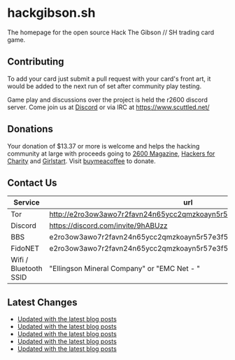 # hackgibson.sh
The homepage for the open source Hack The Gibson // SH trading card game.


## Contributing

To add your card just submit a pull request with your card's front art, it would be added to the next run of set after community play testing.

Game play and discussions over the project is held the r2600 discord server. Come join us at [Discord](https://discord.com/invite/9hABUzz) or via IRC at https://www.scuttled.net/


## Donations

Your donation of $13.37 or more is welcome and helps the hacking community at large with proceeds going to [2600 Magazine](https://2600.com/), [Hackers for Charity](https://hackersforcharity.org) and [Girlstart](https://girlstart.org).  Visit [buymeacoffee](https://www.buymeacoffee.com/hackgibson.sh) to donate.


## Contact Us

Service | url
-|-
Tor | http://e2ro3ow3awo7r2favn24n65ycc2qmzkoayn5r57e3f56nvjwdcgg32ad.onion
Discord | https://discord.com/invite/9hABUzz
BBS | e2ro3ow3awo7r2favn24n65ycc2qmzkoayn5r57e3f56nvjwdcgg32ad.onion:23
FidoNET | e2ro3ow3awo7r2favn24n65ycc2qmzkoayn5r57e3f56nvjwdcgg32ad.onion:24554
Wifi / Bluetooth SSID | "Ellingson Mineral Company" or "EMC Net - <fidonet address>"

## Latest Changes
<!-- BLOG-POST-LIST:START -->
- [Updated with the latest blog posts](https://github.com/DFW2600/hackgibson.sh/commit/b5a6e611959fd3b7d1fd3a6c426c97956be84ebd)
- [Updated with the latest blog posts](https://github.com/DFW2600/hackgibson.sh/commit/20a488f532c9eb88968ec1fd72c5a10632d86701)
- [Updated with the latest blog posts](https://github.com/DFW2600/hackgibson.sh/commit/2c33265ead2f6c8ec080a3586f58e2828ab5352b)
- [Updated with the latest blog posts](https://github.com/DFW2600/hackgibson.sh/commit/1d4b78c0d00a241466ba534fc0e938d39f24992c)
- [Updated with the latest blog posts](https://github.com/DFW2600/hackgibson.sh/commit/8cf1980153ed4dd9e126a6fa17c4a742bccc0950)
<!-- BLOG-POST-LIST:END -->
